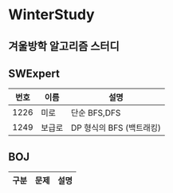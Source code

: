 # WinterStudy

## 겨울방학 알고리즘 스터디

## SWExpert
|번호|이름|설명|
|------|---|---|
|1226|미로|단순 BFS,DFS|
|1249|보급로|DP 형식의 BFS (백트래킹)|

## BOJ

|구분|문제|설명|
|------|---|---|
